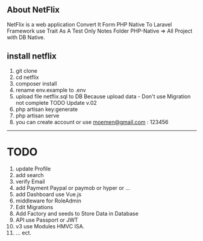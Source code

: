 ## About NetFlix

NetFlix is a web application 
Convert It Form PHP Native To Laravel Framework use Trait As A Test Only
Notes Folder PHP-Native => All Project with DB Native.


## install netflix

1. git clone
2. cd netflix
3. composer install
4. rename env.example to .env
5. upload file netflix.sql to DB Because upload data - Don't use Migration not complete TODO Update v.02
6. php artisan key:generate
7. php artisan serve 
8. you can create account or use moemen@gmail.com : 123456

------

# TODO 
1. update Profile
2. add search 
3. verify Email
4. add Payment Paypal or paymob or hyper or ... 
5. add Dashboard use Vue.js
6. middleware for RoleAdmin
8. Edit Migrations
9. Add Factory and seeds to Store Data in Database
10. API use Passport or JWT 
11. v3 use Modules HMVC ISA. 
12. ... ect.